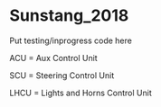 # Sunstang_2018

Put testing/inprogress code here 

ACU = Aux Control Unit

SCU = Steering Control Unit

LHCU = Lights and Horns Control Unit
